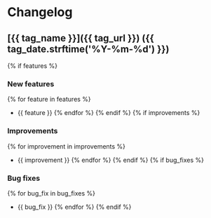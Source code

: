 # Changelog

## [{{ tag_name }}]({{ tag_url }}) ({{ tag_date.strftime('%Y-%m-%d') }})
{% if features %}

### New features

{% for feature in features %}
- {{ feature }}
{% endfor %}
{% endif %}
{% if improvements %}

### Improvements

{% for improvement in improvements %}
- {{ improvement }}
{% endfor %}
{% endif %}
{% if bug_fixes %}

### Bug fixes

{% for bug_fix in bug_fixes %}
- {{ bug_fix }}
{% endfor %}
{% endif %}
